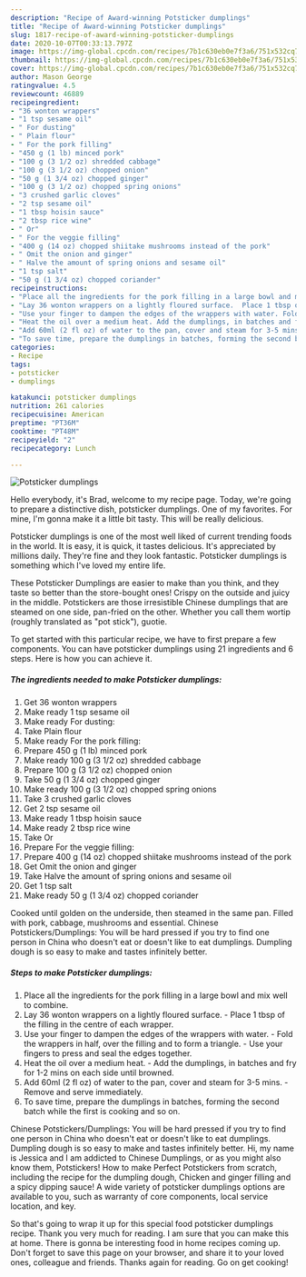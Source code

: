 ```yaml
---
description: "Recipe of Award-winning Potsticker dumplings"
title: "Recipe of Award-winning Potsticker dumplings"
slug: 1817-recipe-of-award-winning-potsticker-dumplings
date: 2020-10-07T00:33:13.797Z
image: https://img-global.cpcdn.com/recipes/7b1c630eb0e7f3a6/751x532cq70/potsticker-dumplings-recipe-main-photo.jpg
thumbnail: https://img-global.cpcdn.com/recipes/7b1c630eb0e7f3a6/751x532cq70/potsticker-dumplings-recipe-main-photo.jpg
cover: https://img-global.cpcdn.com/recipes/7b1c630eb0e7f3a6/751x532cq70/potsticker-dumplings-recipe-main-photo.jpg
author: Mason George
ratingvalue: 4.5
reviewcount: 46889
recipeingredient:
- "36 wonton wrappers"
- "1 tsp sesame oil"
- " For dusting"
- " Plain flour"
- " For the pork filling"
- "450 g (1 lb) minced pork"
- "100 g (3 1/2 oz) shredded cabbage"
- "100 g (3 1/2 oz) chopped onion"
- "50 g (1 3/4 oz) chopped ginger"
- "100 g (3 1/2 oz) chopped spring onions"
- "3 crushed garlic cloves"
- "2 tsp sesame oil"
- "1 tbsp hoisin sauce"
- "2 tbsp rice wine"
- " Or"
- " For the veggie filling"
- "400 g (14 oz) chopped shiitake mushrooms instead of the pork"
- " Omit the onion and ginger"
- " Halve the amount of spring onions and sesame oil"
- "1 tsp salt"
- "50 g (1 3/4 oz) chopped coriander"
recipeinstructions:
- "Place all the ingredients for the pork filling in a large bowl and mix well to combine."
- "Lay 36 wonton wrappers on a lightly floured surface.  Place 1 tbsp of the filling in the centre of each wrapper."
- "Use your finger to dampen the edges of the wrappers with water. Fold the wrappers in half, over the filling and to form a triangle. Use your fingers to press and seal the edges together."
- "Heat the oil over a medium heat. Add the dumplings, in batches and fry for 1-2 mins on each side until browned."
- "Add 60ml (2 fl oz) of water to the pan, cover and steam for 3-5 mins. Remove and serve immediately."
- "To save time, prepare the dumplings in batches, forming the second batch while the first is cooking and so on."
categories:
- Recipe
tags:
- potsticker
- dumplings

katakunci: potsticker dumplings 
nutrition: 261 calories
recipecuisine: American
preptime: "PT36M"
cooktime: "PT48M"
recipeyield: "2"
recipecategory: Lunch

---
```



![Potsticker dumplings](https://img-global.cpcdn.com/recipes/7b1c630eb0e7f3a6/751x532cq70/potsticker-dumplings-recipe-main-photo.jpg)

Hello everybody, it's Brad, welcome to my recipe page. Today, we're going to prepare a distinctive dish, potsticker dumplings. One of my favorites. For mine, I'm gonna make it a little bit tasty. This will be really delicious.

Potsticker dumplings is one of the most well liked of current trending foods in the world. It is easy, it is quick, it tastes delicious. It's appreciated by millions daily. They're fine and they look fantastic. Potsticker dumplings is something which I've loved my entire life.

These Potsticker Dumplings are easier to make than you think, and they taste so better than the store-bought ones! Crispy on the outside and juicy in the middle. Potstickers are those irresistible Chinese dumplings that are steamed on one side, pan-fried on the other. Whether you call them wortip (roughly translated as &#34;pot stick&#34;), guotie.


To get started with this particular recipe, we have to first prepare a few components. You can have potsticker dumplings using 21 ingredients and 6 steps. Here is how you can achieve it.

<!--inarticleads1-->

##### The ingredients needed to make Potsticker dumplings:

1. Get 36 wonton wrappers
1. Make ready 1 tsp sesame oil
1. Make ready  For dusting:
1. Take  Plain flour
1. Make ready  For the pork filling:
1. Prepare 450 g (1 lb) minced pork
1. Make ready 100 g (3 1/2 oz) shredded cabbage
1. Prepare 100 g (3 1/2 oz) chopped onion
1. Take 50 g (1 3/4 oz) chopped ginger
1. Make ready 100 g (3 1/2 oz) chopped spring onions
1. Take 3 crushed garlic cloves
1. Get 2 tsp sesame oil
1. Make ready 1 tbsp hoisin sauce
1. Make ready 2 tbsp rice wine
1. Take  Or
1. Prepare  For the veggie filling:
1. Prepare 400 g (14 oz) chopped shiitake mushrooms instead of the pork
1. Get  Omit the onion and ginger
1. Take  Halve the amount of spring onions and sesame oil
1. Get 1 tsp salt
1. Make ready 50 g (1 3/4 oz) chopped coriander


Cooked until golden on the underside, then steamed in the same pan. Filled with pork, cabbage, mushrooms and essential. Chinese Potstickers/Dumplings: You will be hard pressed if you try to find one person in China who doesn&#39;t eat or doesn&#39;t like to eat dumplings. Dumpling dough is so easy to make and tastes infinitely better. 

<!--inarticleads2-->

##### Steps to make Potsticker dumplings:

1. Place all the ingredients for the pork filling in a large bowl and mix well to combine.
1. Lay 36 wonton wrappers on a lightly floured surface.  - Place 1 tbsp of the filling in the centre of each wrapper.
1. Use your finger to dampen the edges of the wrappers with water. - Fold the wrappers in half, over the filling and to form a triangle. - Use your fingers to press and seal the edges together.
1. Heat the oil over a medium heat. - Add the dumplings, in batches and fry for 1-2 mins on each side until browned.
1. Add 60ml (2 fl oz) of water to the pan, cover and steam for 3-5 mins. - Remove and serve immediately.
1. To save time, prepare the dumplings in batches, forming the second batch while the first is cooking and so on.


Chinese Potstickers/Dumplings: You will be hard pressed if you try to find one person in China who doesn&#39;t eat or doesn&#39;t like to eat dumplings. Dumpling dough is so easy to make and tastes infinitely better. Hi, my name is Jessica and I am addicted to Chinese Dumplings, or as you might also know them, Potstickers! How to make Perfect Potstickers from scratch, including the recipe for the dumpling dough, Chicken and ginger filling and a spicy dipping sauce! A wide variety of potsticker dumplings options are available to you, such as warranty of core components, local service location, and key. 

So that's going to wrap it up for this special food potsticker dumplings recipe. Thank you very much for reading. I am sure that you can make this at home. There is gonna be interesting food in home recipes coming up. Don't forget to save this page on your browser, and share it to your loved ones, colleague and friends. Thanks again for reading. Go on get cooking!
